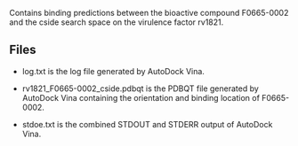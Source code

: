 Contains binding predictions between the bioactive compound F0665-0002 and the cside search space on the virulence factor rv1821.

## Files

- log.txt is the log file generated by AutoDock Vina.

- rv1821_F0665-0002_cside.pdbqt is the PDBQT file generated by AutoDock Vina containing the orientation and binding location of F0665-0002.

- stdoe.txt is the combined STDOUT and STDERR output of AutoDock Vina.

